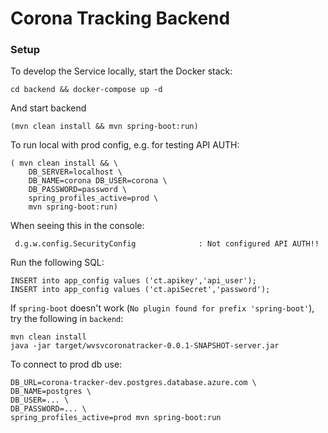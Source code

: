 # Corona Tracking Backend

### Setup

To develop the Service locally, start the Docker stack:

```
cd backend && docker-compose up -d
```
And start backend
```
(mvn clean install && mvn spring-boot:run)
```

To run local with prod config, e.g. for testing API AUTH:
```
( mvn clean install && \
    DB_SERVER=localhost \
    DB_NAME=corona DB_USER=corona \
    DB_PASSWORD=password \
    spring_profiles_active=prod \
    mvn spring-boot:run)
```

When seeing this in the console:
```
 d.g.w.config.SecurityConfig              : Not configured API AUTH!!
```

Run the following SQL:
```
INSERT into app_config values ('ct.apikey','api_user');
INSERT into app_config values ('ct.apiSecret','password');
```

If `spring-boot` doesn't work (`No plugin found for prefix 'spring-boot'`), try the following in `backend`:

```
mvn clean install
java -jar target/wvsvcoronatracker-0.0.1-SNAPSHOT-server.jar
```

To connect to prod db use:
```
DB_URL=corona-tracker-dev.postgres.database.azure.com \
DB_NAME=postgres \
DB_USER=... \
DB_PASSWORD=... \
spring_profiles_active=prod mvn spring-boot:run
```
